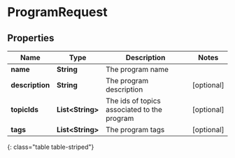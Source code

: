 # ProgramRequest


## Properties

| Name | Type | Description | Notes |
| ------------ | ------------- | ------------- | ------------- |
| **name** | **String** | The program name |  |
| **description** | **String** | The program description |  [optional] |
| **topicIds** | **List&lt;String&gt;** | The ids of topics associated to the program |  [optional] |
| **tags** | **List&lt;String&gt;** | The program tags |  [optional] |
{: class="table table-striped"}




